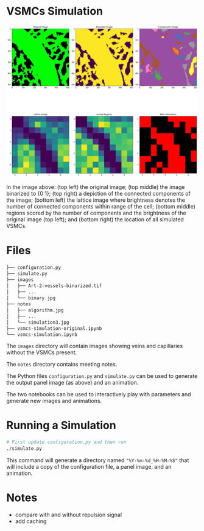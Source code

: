 # VSMCs Simulation

![](example-run.png)

In the image above: (top left) the original image; (top middle) the image binarized to {0 1}; (top right) a depiction of the connected components of the image; (bottom left) the lattice image where brightness denotes the number of connected components within range of the cell; (bottom middle) regions scored by the number of components and the brightness of the original image (top left); and (bottom right) the location of all simulated VSMCs.

# Files

```text
├── configuration.py
├── simulate.py
├── images
│   ├── Art-2-vessels-binarized.tif
│   ├── ...
│   └── binary.jpg
├── notes
│   ├── algorithm.jpg
│   ├── ...
│   └── simulation3.jpg
├── vsmcs-simulation-original.ipynb
└── vsmcs-simulation.ipynb
```

The `images` directory will contain images showing veins and capillaries without the VSMCs present.

The `notes` directory contains meeting notes.

The Python files `configuration.py` and `simulate.py` can be used to generate the output panel image (as above) and an animation.

The two notebooks can be used to interactively play with parameters and generate new images and animations.

# Running a Simulation

```bash
# First update configuration.py and then run
./simulate.py
```

This command will generate a directory named `"%Y-%m-%d_%H-%M-%S"` that will include a copy of the configuration file, a panel image, and an animation.

# Notes

- compare with and without repulsion signal
- add caching
